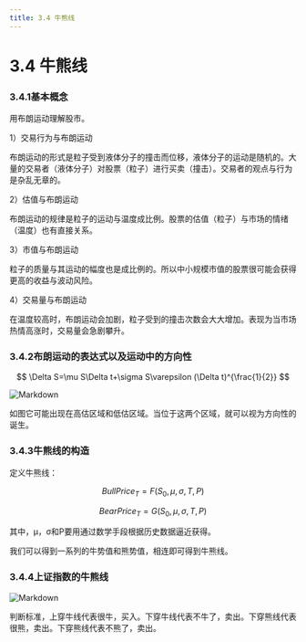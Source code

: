 ```yaml
---
title: 3.4 牛熊线
---
```


# 3.4 牛熊线

### 3.4.1基本概念

用布朗运动理解股市。

1）交易行为与布朗运动

布朗运动的形式是粒子受到液体分子的撞击而位移，液体分子的运动是随机的。大量的交易者（液体分子）对股票（粒子）进行买卖（撞击）。交易者的观点与行为是杂乱无章的。

2）估值与布朗运动

布朗运动的规律是粒子的运动与温度成比例。股票的估值（粒子）与市场的情绪（温度）也有直接关系。

3）市值与布朗运动

粒子的质量与其运动的幅度也是成比例的。所以中小规模市值的股票很可能会获得更高的收益与波动风险。

4）交易量与布朗运动

在温度较高时，布朗运动会加剧，粒子受到的撞击次数会大大增加。表现为当市场热情高涨时，交易量会急剧攀升。

### 3.4.2布朗运动的表达式以及运动中的方向性

$$
\Delta S=\mu S\Delta t+\sigma S\varepsilon (\Delta t)^{\frac{1}{2}}
$$

![Markdown](http://i1.fuimg.com/737037/30236d2b98e517c5.png)

如图它可能出现在高估区域和低估区域。当位于这两个区域，就可以视为方向性的诞生。

### 3.4.3牛熊线的构造

定义牛熊线：

$$
BullPrice_{T}=F(S_{0},\mu ,\sigma ,T,P)
$$

$$
BearPrice_{T}=G(S_{0},\mu ,\sigma ,T,P)
$$

其中，μ，σ和P要用通过数学手段根据历史数据逼近获得。

我们可以得到一系列的牛势值和熊势值，相连即可得到牛熊线。

### 3.4.4上证指数的牛熊线

![Markdown](http://i1.fuimg.com/737037/d5393ec128750881.png)

判断标准，上穿牛线代表很牛，买入。下穿牛线代表不牛了，卖出。下穿熊线代表很熊，卖出。下穿熊线代表不熊了，卖出。